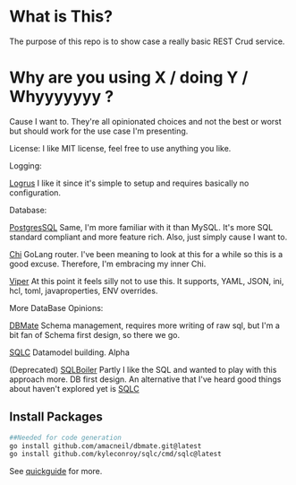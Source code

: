 # What is This?

The purpose of this repo is to show case a really basic REST Crud service.

# Why are you using X / doing Y / Whyyyyyyy ?

Cause I want to.  They're all opinionated choices and not the best or worst but should work for the use case I'm presenting. 

License: I like MIT license, feel free to use anything you like. 

Logging:

[Logrus](https://github.com/sirupsen/logrus) I like it since it's simple to setup and requires basically no configuration.

Database:

[PostgresSQL](https://www.postgresql.org/) Same, I'm more familiar with it than MySQL. It's more SQL standard compliant and more feature rich.  Also, just simply cause I want to. 

[Chi](https://github.com/go-chi/chi) GoLang router.  I've been meaning to look at this for a while so this is a good excuse.  Therefore, I'm embracing my inner Chi.

[Viper](https://github.com/spf13/viper) At this point it feels silly not to use this. It supports, YAML, JSON, ini, hcl, toml, javaproperties, ENV overrides.

More DataBase Opinions: 

[DBMate](https://github.com/amacneil/dbmate) Schema management, requires more writing of raw sql, but I'm a bit fan of Schema first design, so there we go.

[SQLC](https://github.com/kyleconroy/sqlc) Datamodel building.  Alpha 

(Deprecated)
[SQLBoiler](github.com/volatiletech/sqlboiler/) Partly I like the SQL and wanted to play with this approach more.  DB first design. An alternative that I've heard good things about haven't explored yet is [SQLC](https://github.com/kyleconroy/sqlc)

## Install Packages

```sh
##Needed for code generation
go install github.com/amacneil/dbmate.git@latest
go install github.com/kyleconroy/sqlc/cmd/sqlc@latest
```

See [quickguide](docs/00_quick_guide.md) for more.
